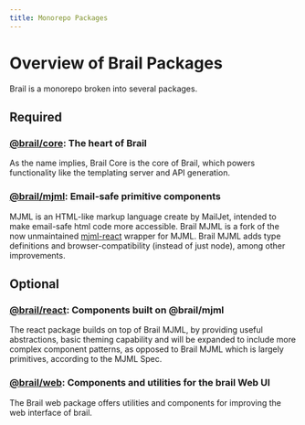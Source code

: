 ```yaml
---
title: Monorepo Packages
---
```


# Overview of Brail Packages

Brail is a monorepo broken into several packages.

## Required

### [@brail/core](https://github.com/sinclairnick/brail/tree/main/packages/core): The heart of Brail

As the name implies, Brail Core is the core of Brail, which powers functionality like the templating server and API generation.

### [@brail/mjml](https://github.com/sinclairnick/brail/tree/main/packages/mjml): Email-safe primitive components

MJML is an HTML-like markup language create by MailJet, intended to make email-safe html code more accessible. Brail MJML is a fork of the now unmaintained [mjml-react](https://github.com/wix-incubator/mjml-react) wrapper for MJML. Brail MJML adds type definitions and browser-compatibility (instead of just node), among other improvements.

## Optional

### [@brail/react](https://github.com/sinclairnick/brail/tree/main/packages/react): Components built on @brail/mjml

The react package builds on top of Brail MJML, by providing useful abstractions, basic theming capability and will be expanded to include more complex component patterns, as opposed to Brail MJML which is largely primitives, according to the MJML Spec.

### [@brail/web](https://github.com/sinclairnick/brail/tree/main/packages/web): Components and utilities for the brail Web UI

The Brail web package offers utilities and components for improving the web interface of brail.
